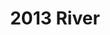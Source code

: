 ---
title: 2013 River
year: 2013
name: River
game: Ultimate Ascent
github: frc2879/2013-river
imgur_images:
  - dtxKmyj
  - a46nHyW
---
